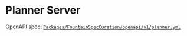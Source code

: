 # Planner Server

OpenAPI spec: [`Packages/FountainSpecCuration/openapi/v1/planner.yml`](../../../FountainSpecCuration/openapi/v1/planner.yml)

